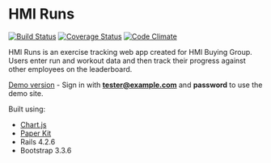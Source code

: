 # HMI Runs

[![Build Status](https://travis-ci.org/ash106/hmi-runs.svg?branch=master)](https://travis-ci.org/ash106/hmi-runs)
[![Coverage Status](https://coveralls.io/repos/github/ash106/hmi-runs/badge.svg?branch=master)](https://coveralls.io/github/ash106/hmi-runs?branch=master)
[![Code Climate](https://codeclimate.com/github/ash106/hmi-runs/badges/gpa.svg)](https://codeclimate.com/github/ash106/hmi-runs)

HMI Runs is an exercise tracking web app created for HMI Buying Group. Users enter run and workout data and then track their progress against other employees on the leaderboard.

[Demo version](http://hmirunsdemo.herokuapp.com/) - Sign in with **tester@example.com** and **password** to use the demo site.

Built using:

- [Chart.js](http://www.chartjs.org/)
- [Paper Kit](http://www.creative-tim.com/product/paper-kit)
- Rails 4.2.6
- Bootstrap 3.3.6

